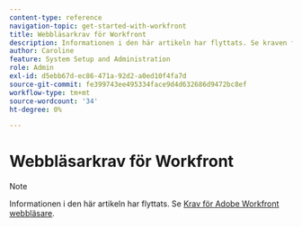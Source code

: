 ```yaml
---
content-type: reference
navigation-topic: get-started-with-workfront
title: Webbläsarkrav för Workfront
description: Informationen i den här artikeln har flyttats. Se kraven för Adobe Workfront webbläsare.
author: Caroline
feature: System Setup and Administration
role: Admin
exl-id: d5ebb67d-ec86-471a-92d2-a0ed10f4fa7d
source-git-commit: fe399743ee495334face9d4d632686d9472bc8ef
workflow-type: tm+mt
source-wordcount: '34'
ht-degree: 0%

---
```


# Webbläsarkrav för Workfront

>[!NOTE]
>
>Informationen i den här artikeln har flyttats. Se [Krav för Adobe Workfront webbläsare](../../workfront-basics/workfront-browser-requirements.md).
